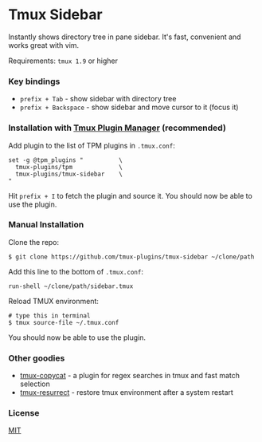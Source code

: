 # Tmux Sidebar

Instantly shows directory tree in pane sidebar. It's fast, convenient and works
great with vim.

Requirements: `tmux 1.9` or higher

### Key bindings

- `prefix + Tab` - show sidebar with directory tree
- `prefix + Backspace` - show sidebar and move cursor to it (focus it)

### Installation with [Tmux Plugin Manager](https://github.com/tmux-plugins/tpm) (recommended)

Add plugin to the list of TPM plugins in `.tmux.conf`:

    set -g @tpm_plugins "          \
      tmux-plugins/tpm             \
      tmux-plugins/tmux-sidebar    \
    "

Hit `prefix + I` to fetch the plugin and source it. You should now be able to
use the plugin.

### Manual Installation

Clone the repo:

    $ git clone https://github.com/tmux-plugins/tmux-sidebar ~/clone/path

Add this line to the bottom of `.tmux.conf`:

    run-shell ~/clone/path/sidebar.tmux

Reload TMUX environment:

    # type this in terminal
    $ tmux source-file ~/.tmux.conf

You should now be able to use the plugin.

### Other goodies

- [tmux-copycat](https://github.com/tmux-plugins/tmux-copycat) - a plugin for
  regex searches in tmux and fast match selection
- [tmux-resurrect](https://github.com/tmux-plugins/tmux-resurrect) - restore
  tmux environment after a system restart

### License

[MIT](LICENSE.md)
